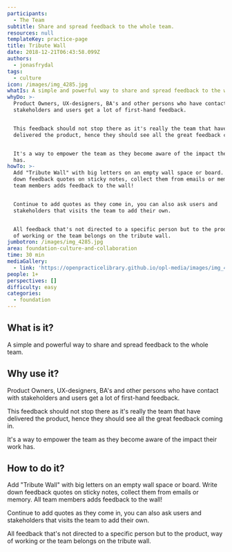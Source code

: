 ```yaml
---
participants:
  - The Team
subtitle: Share and spread feedback to the whole team.
resources: null
templateKey: practice-page
title: Tribute Wall
date: 2018-12-21T06:43:58.099Z
authors:
  - jonasfrydal
tags:
  - culture
icon: /images/img_4285.jpg
whatIs: A simple and powerful way to share and spread feedback to the whole team.
whyDo: >-
  Product Owners, UX-designers, BA's and other persons who have contact with
  stakeholders and users get a lot of first-hand feedback.


  This feedback should not stop there as it's really the team that have
  delivered the product, hence they should see all the great feedback coming in.


  It's a way to empower the team as they become aware of the impact their work
  has.
howTo: >-
  Add "Tribute Wall" with big letters on an empty wall space or board. Write
  down feedback quotes on sticky notes, collect them from emails or memory. All
  team members adds feedback to the wall!


  Continue to add quotes as they come in, you can also ask users and
  stakeholders that visits the team to add their own. 


  All feedback that's not directed to a specific person but to the product, way
  of working or the team belongs on the tribute wall.
jumbotron: /images/img_4285.jpg
area: foundation-culture-and-collaboration
time: 30 min
mediaGallery:
  - link: 'https://openpracticelibrary.github.io/opl-media/images/img_4285.jpg'
people: 1+
perspectives: []
difficulty: easy
categories: 
  - foundation
---
```

## What is it?

A simple and powerful way to share and spread feedback to the whole team.

## Why use it?

Product Owners, UX-designers, BA's and other persons who have contact with stakeholders and users get a lot of first-hand feedback. 

This feedback should not stop there as it's really the team that have delivered the product, hence they should see all the great feedback coming in.

It's a way to empower the team as they become aware of the impact their work has.

## How to do it?

Add "Tribute Wall" with big letters on an empty wall space or board. Write down feedback quotes on sticky notes, collect them from emails or memory. All team members adds feedback to the wall!

Continue to add quotes as they come in, you can also ask users and stakeholders that visits the team to add their own. 

All feedback that's not directed to a specific person but to the product, way of working or the team belongs on the tribute wall.

##
